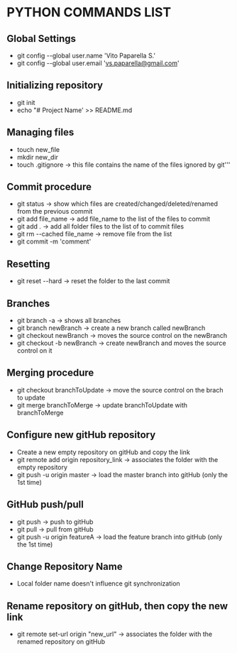 # PYTHON COMMANDS LIST

## Global Settings
- git config --global user.name 'Vito Paparella S.'
- git config --global user.email 'vs.paparella@gmail.com'

## Initializing repository
- git init
- echo "# Project Name' >> README.md

## Managing files
- touch new_file
- mkdir new_dir
- touch .gitignore -> this file contains the name of the files ignored by git'''
  
## Commit procedure
- git status -> show which files are created/changed/deleted/renamed from the previous commit
- git add file_name -> add file_name to the list of the files to commit
- git add . -> add all folder files to the list of to commit files
- git rm --cached file_name -> remove file from the list
- git commit -m 'comment'

## Resetting
- git reset --hard -> reset the folder to the last commit

## Branches
- git branch -a -> shows all branches
- git branch newBranch -> create a new branch called newBranch
- git checkout newBranch -> moves the source control on the newBranch
- git checkout -b newBranch -> create newBranch and moves the source control on it

## Merging procedure
- git checkout branchToUpdate -> move the source control on the brach to update
- git merge branchToMerge -> update branchToUpdate with branchToMerge

## Configure new gitHub repository
- Create a new empty repository on gitHub and copy the link
- git remote add origin repository_link -> associates the folder with the empty repository
- git push -u origin master -> load the master branch into gitHub (only the 1st time)

## GitHub push/pull
- git push -> push to gitHub
- git pull -> pull from gitHub
- git push -u origin featureA -> load the feature branch into gitHub (only the 1st time)

## Change Repository Name
- Local folder name doesn't influence git synchronization

## Rename repository on gitHub, then copy the new link
- git remote set-url origin "new_url" -> associates the folder with the renamed repository on gitHub
